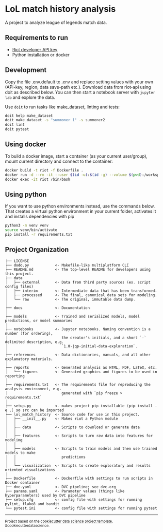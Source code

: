 LoL match history analysis
==============================

A project to analyze league of legends match data.

Requirements to run
------------
- [Riot developer API key](https://developer.riotgames.com/)
- Python installation or docker

Development
------------

Copy the file .env.default to .env and replace setting values with your own (API-key, region, data save-path etc.). Download data from riot-api using doit as described below. You can then start a notebook server with ```jupyter lab``` and explore the data.

Use ```doit``` to run tasks like make_dataset, linting and tests:

``` bash
doit help make_dataset
doit make_dataset -s "summoner 1" -s summoner2
doit lint
doit pytest
```

Using docker
------------
To build a docker image, start a container (as your current user/group), mount current directory and connect to the container:

``` bash
docker build -t riot -f Dockerfile .
docker run -d --rm -it --user $(id -u):$(id -g) --volume $(pwd):/workspace --name riot riot
docker exec -it riot /bin/bash
```

Using python
------------
If you want to use python environments instead, use the commands below. That creates a virtual python environment in your current folder, activates it and installs dependencies with pip

``` bash
python3 -m venv venv
source venv/bin/activate
pip install -r requirements.txt
```

Project Organization
------------

    ├── LICENSE
    ├── dodo.py            <- Makefile-like multiplatform CLI
    ├── README.md          <- The top-level README for developers using this project.
    ├── data
    │   ├── external       <- Data from third party sources (ex. script config files)
    │   ├── interim        <- Intermediate data that has been transformed.
    │   ├── processed      <- The final, canonical data sets for modeling.
    │   └── raw            <- The original, immutable data dump.
    │
    ├── docs               <- Documentation
    │
    ├── models             <- Trained and serialized models, model predictions, or model summaries
    │
    ├── notebooks          <- Jupyter notebooks. Naming convention is a number (for ordering),
    │                         the creator's initials, and a short `-` delimited description, e.g.
    │                         `1.0-jqp-initial-data-exploration`.
    │
    ├── references         <- Data dictionaries, manuals, and all other explanatory materials.
    │
    ├── reports            <- Generated analysis as HTML, PDF, LaTeX, etc.
    │   └── figures        <- Generated graphics and figures to be used in reporting
    │
    ├── requirements.txt   <- The requirements file for reproducing the analysis environment, e.g.
    │                         generated with `pip freeze > requirements.txt`
    │
    ├── setup.py           <- makes project pip installable (pip install -e .) so src can be imported
    ├── lol_match_history  <- Source code for use in this project.
    │   ├── __init__.py    <- Makes riot a Python module
    │   │
    │   ├── data           <- Scripts to download or generate data
    │   │
    │   ├── features       <- Scripts to turn raw data into features for modeling
    │   │
    │   ├── models         <- Scripts to train models and then use trained models to make
    │   │                     predictions
    │   │
    │   └── visualization  <- Scripts to create exploratory and results oriented visualizations
    |
    ├── Dockerfile         <- Dockerfile with settings to run scripts in Docker container
    ├── dvc.yaml           <- DVC pipeline; see dvc.org
    ├── params.yaml        <- Parameter values (things like hyperparameters) used by DVC pipeline
    ├── setup.cfg          <- config file with settings for running pylint, flake8 and bandit
    └── pytest.ini         <- config file with settings for running pytest

------------
<p><small>Project based on the <a target="_blank" href="https://drivendata.github.io/cookiecutter-data-science/">cookiecutter data science project template</a>. #cookiecutterdatascience.</small>
